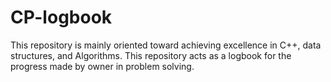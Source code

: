 # CP-logbook
This repository is mainly oriented toward achieving excellence in C++, data structures, and Algorithms.
This repository acts as a logbook for the progress made by owner in problem solving.
